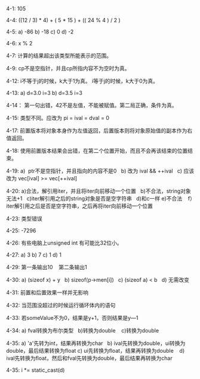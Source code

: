 4-1:
105

4-4:
((12 / 3) * 4) + ( 5 * 15 ) + (( 24 % 4 ) / 2 )

4-5:
a) -86    b) -18    c) 0    d) -2

4-6:
x % 2

4-7:
计算的结果超出该类型所能表示的范围。

4-9:
cp不是空指针，并且cp所指内容不为空时为真。

4-12:
i不等于j的时候，k大于1为真。
i等于j的时候，k大于0为真。

4-13:
a) d=3.0 i=3    b) d=3.5 i=3

4-14：
第一句出错，42不是左值，不能被赋值。第二局正确，条件为真。

4-15:
类型不同。应改为 pi = ival = dval = 0

4-17:
前置版本将对象本身作为左值返回，后置版本则将对象原始值的副本作为右值返回。

4-18:
使用前置版本结果会出错，在第二个位置开始，而且不会再该结束的位置结束。

4-19:
a)  ptr不是空指针，并且指向的内容不是0    b)  改为 ival && ++ival    c)  应该改为  vec[ival] >= vec[++ival]

4-20:
a)合法，解引用iter，并且将iter向前移动一个位置    b)不合法，string对象无法+1    c)iter解引用之后的string对象是否是空字符串    d)和c一样
e)不合法    f）iter解引用之后是否是空字符串，之后再将iter向前移动一个位置

4-23:
类型错误

4-25:
-7296

4-26:
有些电脑上unsigned int 有可能比32位小。

4-27:
a) 3    b) 7    c) 1    d) 1

4-29:
第一条输出10    第二条输出1

4-30:
a) (sizeof x) + y    b) sizeof(p->men[i])    c) (sizeof a) < b    d) 无需改变

4-31:
前置和后置效果一样并无影响

4-32:
当范围没超过的时候运行循环体内的语句

4-33:
若someValue不为0，结果是y+1，否则结果是y—1

4-34:
a) fval转换为布尔类型    b)转换为double    c)转换为double  

4-35:
a) 'a'先转为int，结果再转换为char    b) ival先转换为double，ui转换为double，最后结果转换为float
c) ui先转换为float，结果再转换为double    d) ival先转换为float，然后和fval先转换为double，最后结果再转换为char

4-35:
i *= static_cast<int>(d)
